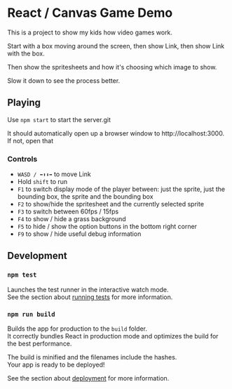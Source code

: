 # React / Canvas Game Demo

This is a project to show my kids how video games work.

Start with a box moving around the screen, then show Link, then show Link with the box.

Then show the spritesheets and how it's choosing which image to show.

Slow it down to see the process better.

## Playing

Use `npm start` to start the server.git 

It should automatically open up a browser window to http://localhost:3000. If not, open that 

### Controls
* `WASD / ⬅⬆⬇➡` to move Link
* Hold `shift` to run
* `F1` to switch display mode of the player between: just the sprite, just the bounding box, the sprite and the bounding box
* `F2` to show/hide the spritesheet and the currently selected sprite
* `F3` to switch between 60fps / 15fps
* `F4` to show / hide a grass background
* `F5` to hide / show the option buttons in the bottom right corner
* `F9` to show / hide useful debug information

## Development

### `npm test`

Launches the test runner in the interactive watch mode.\
See the section about [running tests](https://facebook.github.io/create-react-app/docs/running-tests) for more information.

### `npm run build`

Builds the app for production to the `build` folder.\
It correctly bundles React in production mode and optimizes the build for the best performance.

The build is minified and the filenames include the hashes.\
Your app is ready to be deployed!

See the section about [deployment](https://facebook.github.io/create-react-app/docs/deployment) for more information.